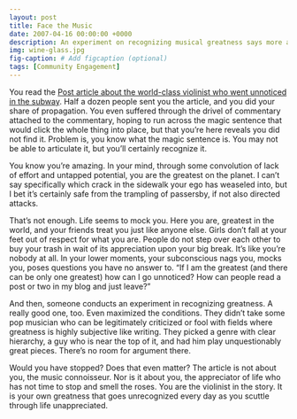 ```yaml
---
layout: post
title: Face the Music
date: 2007-04-16 00:00:00 +0000
description: An experiment on recognizing musical greatness says more about us as the musician than us as the audience.
img: wine-glass.jpg
fig-caption: # Add figcaption (optional)
tags: [Community Engagement]
---
```

You read the [Post article about the world-class violinist who went unnoticed in the subway](https://www.washingtonpost.com/lifestyle/magazine/pearls-before-breakfast-can-one-of-the-nations-great-musicians-cut-through-the-fog-of-a-dc-rush-hour-lets-find-out/2014/09/23/8a6d46da-4331-11e4-b47c-f5889e061e5f_story.html). Half a dozen people sent you the article, and you did your share of propagation. You even suffered through the drivel of commentary attached to the commentary, hoping to run across the magic sentence that would click the whole thing into place, but that you’re here reveals you did not find it. Problem is, you know what the magic sentence is. You may not be able to articulate it, but you’ll certainly recognize it.

You know you’re amazing. In your mind, through some convolution of lack of effort and untapped potential, you are the greatest on the planet. I can’t say specifically which crack in the sidewalk your ego has weaseled into, but I bet it’s certainly safe from the trampling of passersby, if not also directed attacks.

That’s not enough. Life seems to mock you. Here you are, greatest in the world, and your friends treat you just like anyone else. Girls don’t fall at your feet out of respect for what you are. People do not step over each other to buy your trash in wait of its appreciation upon your big break. It’s like you’re nobody at all. In your lower moments, your subconscious nags you, mocks you, poses questions you have no answer to. “If I am the greatest (and there can be only one greatest) how can I go unnoticed? How can people read a post or two in my blog and just leave?”

And then, someone conducts an experiment in recognizing greatness. A really good one, too. Even maximized the conditions. They didn’t take some pop musician who can be legitimately criticized or fool with fields where greatness is highly subjective like writing. They picked a genre with clear hierarchy, a guy who is near the top of it, and had him play unquestionably great pieces. There’s no room for argument there.

Would you have stopped? Does that even matter? The article is not about you, the music connoisseur. Nor is it about you, the appreciator of life who has not time to stop and smell the roses. You are the violinist in the story. It is your own greatness that goes unrecognized every day as you scuttle through life unappreciated.